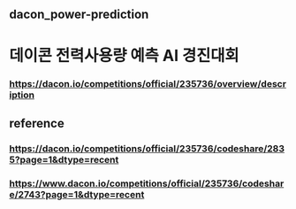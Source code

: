 ## dacon_power-prediction

# 데이콘 전력사용량 예측 AI 경진대회
### https://dacon.io/competitions/official/235736/overview/description

## reference
### https://dacon.io/competitions/official/235736/codeshare/2835?page=1&dtype=recent
### https://www.dacon.io/competitions/official/235736/codeshare/2743?page=1&dtype=recent
